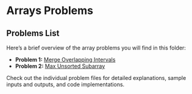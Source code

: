 # Arrays Problems

## Problems List

Here’s a brief overview of the array problems you will find in this folder:

- **Problem 1:** [Merge Overlapping Intervals](./problems/merge_overlapping_intervals.md)
- **Problem 2:** [Max Unsorted Subarray](./problems/max_unsorted_subarray.md)

Check out the individual problem files for detailed explanations, sample inputs and outputs, and code implementations.